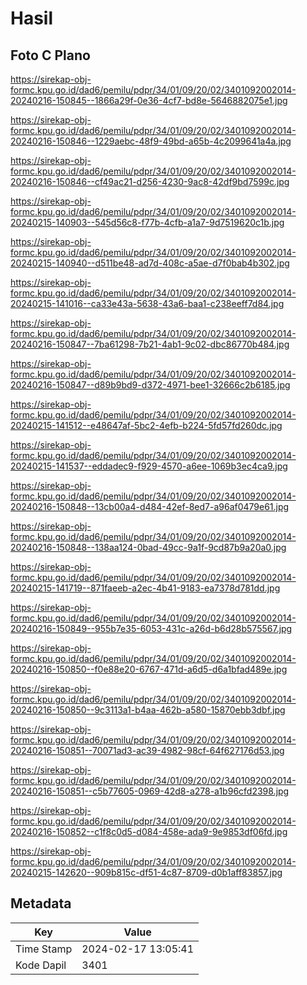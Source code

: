 # Hasil

## Foto C Plano

https://sirekap-obj-formc.kpu.go.id/dad6/pemilu/pdpr/34/01/09/20/02/3401092002014-20240216-150845--1866a29f-0e36-4cf7-bd8e-5646882075e1.jpg

https://sirekap-obj-formc.kpu.go.id/dad6/pemilu/pdpr/34/01/09/20/02/3401092002014-20240216-150846--1229aebc-48f9-49bd-a65b-4c2099641a4a.jpg

https://sirekap-obj-formc.kpu.go.id/dad6/pemilu/pdpr/34/01/09/20/02/3401092002014-20240216-150846--cf49ac21-d256-4230-9ac8-42df9bd7599c.jpg

https://sirekap-obj-formc.kpu.go.id/dad6/pemilu/pdpr/34/01/09/20/02/3401092002014-20240215-140903--545d56c8-f77b-4cfb-a1a7-9d7519620c1b.jpg

https://sirekap-obj-formc.kpu.go.id/dad6/pemilu/pdpr/34/01/09/20/02/3401092002014-20240215-140940--d511be48-ad7d-408c-a5ae-d7f0bab4b302.jpg

https://sirekap-obj-formc.kpu.go.id/dad6/pemilu/pdpr/34/01/09/20/02/3401092002014-20240215-141016--ca33e43a-5638-43a6-baa1-c238eeff7d84.jpg

https://sirekap-obj-formc.kpu.go.id/dad6/pemilu/pdpr/34/01/09/20/02/3401092002014-20240216-150847--7ba61298-7b21-4ab1-9c02-dbc86770b484.jpg

https://sirekap-obj-formc.kpu.go.id/dad6/pemilu/pdpr/34/01/09/20/02/3401092002014-20240216-150847--d89b9bd9-d372-4971-bee1-32666c2b6185.jpg

https://sirekap-obj-formc.kpu.go.id/dad6/pemilu/pdpr/34/01/09/20/02/3401092002014-20240215-141512--e48647af-5bc2-4efb-b224-5fd57fd260dc.jpg

https://sirekap-obj-formc.kpu.go.id/dad6/pemilu/pdpr/34/01/09/20/02/3401092002014-20240215-141537--eddadec9-f929-4570-a6ee-1069b3ec4ca9.jpg

https://sirekap-obj-formc.kpu.go.id/dad6/pemilu/pdpr/34/01/09/20/02/3401092002014-20240216-150848--13cb00a4-d484-42ef-8ed7-a96af0479e61.jpg

https://sirekap-obj-formc.kpu.go.id/dad6/pemilu/pdpr/34/01/09/20/02/3401092002014-20240216-150848--138aa124-0bad-49cc-9a1f-9cd87b9a20a0.jpg

https://sirekap-obj-formc.kpu.go.id/dad6/pemilu/pdpr/34/01/09/20/02/3401092002014-20240215-141719--871faeeb-a2ec-4b41-9183-ea7378d781dd.jpg

https://sirekap-obj-formc.kpu.go.id/dad6/pemilu/pdpr/34/01/09/20/02/3401092002014-20240216-150849--955b7e35-6053-431c-a26d-b6d28b575567.jpg

https://sirekap-obj-formc.kpu.go.id/dad6/pemilu/pdpr/34/01/09/20/02/3401092002014-20240216-150850--f0e88e20-6767-471d-a6d5-d6a1bfad489e.jpg

https://sirekap-obj-formc.kpu.go.id/dad6/pemilu/pdpr/34/01/09/20/02/3401092002014-20240216-150850--9c3113a1-b4aa-462b-a580-15870ebb3dbf.jpg

https://sirekap-obj-formc.kpu.go.id/dad6/pemilu/pdpr/34/01/09/20/02/3401092002014-20240216-150851--70071ad3-ac39-4982-98cf-64f627176d53.jpg

https://sirekap-obj-formc.kpu.go.id/dad6/pemilu/pdpr/34/01/09/20/02/3401092002014-20240216-150851--c5b77605-0969-42d8-a278-a1b96cfd2398.jpg

https://sirekap-obj-formc.kpu.go.id/dad6/pemilu/pdpr/34/01/09/20/02/3401092002014-20240216-150852--c1f8c0d5-d084-458e-ada9-9e9853df06fd.jpg

https://sirekap-obj-formc.kpu.go.id/dad6/pemilu/pdpr/34/01/09/20/02/3401092002014-20240215-142620--909b815c-df51-4c87-8709-d0b1aff83857.jpg


## Metadata

| Key        | Value               |
| ---------- | ------------------- |
| Time Stamp | 2024-02-17 13:05:41 |
| Kode Dapil | 3401                |



